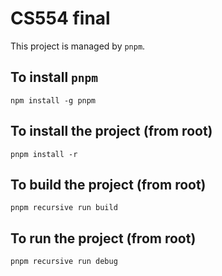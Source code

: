 
# CS554 final

This project is managed by `pnpm`.

To install `pnpm`
---

`npm install -g pnpm`

To install the project (from root)
---

`pnpm install -r`

To build the project (from root)
---

`pnpm recursive run build`

To run the project (from root)
---

`pnpm recursive run debug`
